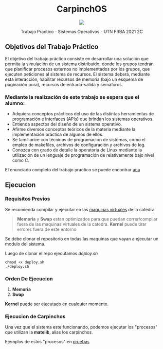 <h1 align="center" > CarpinchOS </h1>
<p align="center"><img src="https://user-images.githubusercontent.com/48862380/178836671-6aa5e5ee-1fa8-44a5-9800-3b3b50b1213f.png"> </p>

<p align="center"> Trabajo Practico - Sistemas Operativos - UTN FRBA 2021 2C  <p>

## Objetivos del Trabajo Práctico

El objetivo del trabajo práctico consiste en desarrollar una solución que permita la simulación de un sistema distribuido, donde los grupos tendrán que planificar procesos externos no implementados por los grupos, que ejecuten peticiones al sistema de recursos. El sistema deberá, mediante esta interacción, habilitar recursos de memoria (bajo un esquema de paginación pura), recursos de entrada-salida y semáforos.

### Mediante la realización de este trabajo se espera que el alumno:

- Adquiera conceptos prácticos del uso de las distintas herramientas de programación e interfaces (APIs) que brindan los sistemas operativos.
- Entienda aspectos del diseño de un sistema operativo.
- Afirme diversos conceptos teóricos de la materia mediante la implementación práctica de algunos de ellos.
- Se familiarice con técnicas de programación de sistemas, como el empleo de makefiles, archivos de configuración y archivos de log.
- Conozca con grado de detalle la operatoria de Linux mediante la utilización de un lenguaje de programación de relativamente bajo nivel como C.

El enunciado completo del trabajo practico se puede encontrar [aca](https://docs.google.com/document/d/1BDpr5lfzOAqmOOgcAVg6rUqvMPUfCpMSz1u1J_Vjtac/edit# "aca")

## Ejecucion

### Requisitos Previos

Se recomienda compilar y ejecutar en las [maquinas virtuales](https://www.utnso.com.ar/recursos/maquinas-virtuales/) de la catedra 

>  **Memoria** y **Swap** estan optimizados para que puedan correr/compilar fuera de las maquinas virtuales de la catedra. **Kernel** puede tirar errores fuera de este entorno

Se debe clonar el repositorio en todas las maquinas que vayan a ejecutar un modulo del sistema.  

Luego de clonar el repo ejecutamos _deploy.sh_

	chmod +x deploy.sh
	./deploy.sh

### Orden De Ejecucion
1. **Memoria**
2. **Swap**

**Kernel** puede ser ejecutado en cualquier momento.

### Ejecucion de Carpinchos

Una vez que el sistema este funcionando, podemos ejecutar los "procesos" que utilizan la **matelib**, alias los carpinchos.

Ejemplos de estos "procesos" en  [pruebas](https://github.com/JuanMercurio/utn-so-tp/tree/main/pruebas "pruebas")
